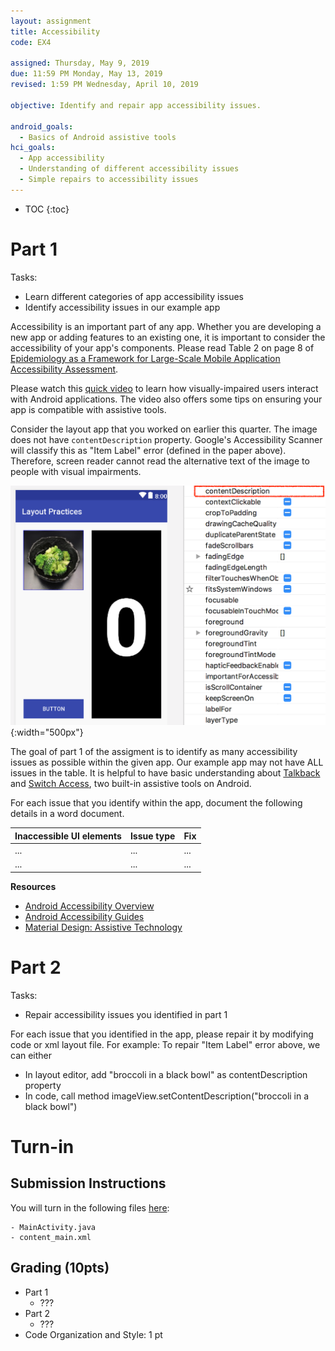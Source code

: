 ```yaml
---
layout: assignment
title: Accessibility
code: EX4

assigned: Thursday, May 9, 2019
due: 11:59 PM Monday, May 13, 2019
revised: 1:59 PM Wednesday, April 10, 2019

objective: Identify and repair app accessibility issues.

android_goals:
  - Basics of Android assistive tools
hci_goals:
  - App accessibility
  - Understanding of different accessibility issues
  - Simple repairs to accessibility issues
---
```


- TOC
{:toc}

# Part 1

Tasks:
- Learn different categories of app accessibility issues
- Identify accessibility issues in our example app

Accessibility is an important part of any app. Whether you are developing a new app or adding features to an existing one, it is important to consider the accessibility of your app's components. Please read Table 2 on page 8 of [Epidemiology as a Framework for Large-Scale Mobile Application Accessibility Assessment](https://xiaoyizhang.me/assets/Paper/ASSETS_2017_Epidemiology.pdf).

Please watch this [quick video](https://youtu.be/1by5J7c5Vz4) to learn how visually-impaired users interact with Android applications. The video also offers some tips on ensuring your app is compatible with assistive tools.

Consider the layout app that you worked on earlier this quarter. The image does not have `contentDescription` property. Google's Accessibility Scanner will classify this as "Item Label" error (defined in the paper above). Therefore, screen reader cannot read the alternative text of the image to people with visual impairments.

![Screenshot of an image without contentDescription property in layout editor](accessibility-img/1.png){:width="500px"}

The goal of part 1 of the assigment is to identify as many accessibility issues as possible within the given app. Our example app may not have ALL issues in the table. It is helpful to have basic understanding about [Talkback](https://support.google.com/accessibility/android/answer/6283677?hl=en) and [Switch Access](https://support.google.com/accessibility/android/answer/6122836?hl=en), two built-in assistive tools on Android.

For each issue that you identify within the app, document the following details in a word document.

| Inaccessible UI elements  | Issue type  | Fix  |
|---|---|---|
| ...  | ...  | ...  |
| ...  | ...  | ... |

**Resources**
* [Android Accessibility Overview](https://developer.android.com/guide/topics/ui/accessibility/)
* [Android Accessibility Guides](https://developer.android.com/guide/topics/ui/accessibility/apps)
* [Material Design: Assistive Technology](https://material.io/design/usability/accessibility.html#assistive-technology)

<!-- <span style="color:red">
XXX TODO: Should we ask them to write a report with the description of each issue? (Increases the workload of TA). Or we only grade based on how many issues are repaired? (What if they can identify but cannot repair some issues?)
</span> -->

<!-- <span style="color:red">
XXX TODO: Should we provide them Google Accessibility Scanner? (Although it may not cover all issues...)
</span> -->

# Part 2

Tasks:
- Repair accessibility issues you identified in part 1

For each issue that you identified in the app, please repair it by modifying code or xml layout file. For example: To repair "Item Label" error above, we can either

- In layout editor, add "broccoli in a black bowl" as contentDescription property
- In code, call method imageView.setContentDescription("broccoli in a black bowl")

# Turn-in

## Submission Instructions

You will turn in the following files <a href="javascript:alert('Turn-in link pending assignment release');">here</a>:

```
- MainActivity.java
- content_main.xml
```

## Grading (10pts)

- Part 1
  - ???
- Part 2
  - ???
- Code Organization and Style: 1 pt

